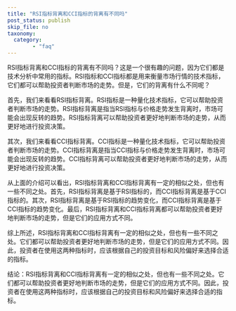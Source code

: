 ```yaml
---
title: "RSI指标背离和CCI指标的背离有不同吗"
post_status: publish
skip_file: no
taxonomy:
  category:
        - "faq"
---
```


RSI指标背离和CCI指标的背离有不同吗？这是一个很有趣的问题，因为它们都是技术分析中常用的指标。RSI指标和CCI指标都是用来衡量市场行情的技术指标，它们都可以帮助投资者判断市场的走势。但是，它们的背离有什么不同呢？

首先，我们来看看RSI指标背离。RSI指标是一种量化技术指标，它可以帮助投资者判断市场的走势。RSI指标背离是指当RSI指标与价格走势发生背离时，市场可能会出现反转的趋势。RSI指标背离可以帮助投资者更好地判断市场的走势，从而更好地进行投资决策。

其次，我们来看看CCI指标背离。CCI指标是一种量化技术指标，它可以帮助投资者判断市场的走势。CCI指标背离是指当CCI指标与价格走势发生背离时，市场可能会出现反转的趋势。CCI指标背离可以帮助投资者更好地判断市场的走势，从而更好地进行投资决策。

从上面的介绍可以看出，RSI指标背离和CCI指标背离有一定的相似之处，但也有一些不同之处。首先，RSI指标背离是基于RSI指标的，而CCI指标背离是基于CCI指标的。其次，RSI指标背离是基于RSI指标的趋势变化，而CCI指标背离是基于CCI指标的趋势变化。最后，RSI指标背离和CCI指标背离都可以帮助投资者更好地判断市场的走势，但是它们的应用方式不同。

综上所述，RSI指标背离和CCI指标背离有一定的相似之处，但也有一些不同之处。它们都可以帮助投资者更好地判断市场的走势，但是它们的应用方式不同。因此，投资者在使用这两种指标时，应该根据自己的投资目标和风险偏好来选择合适的指标。

结论：RSI指标背离和CCI指标背离有一定的相似之处，但也有一些不同之处。它们都可以帮助投资者更好地判断市场的走势，但是它们的应用方式不同。因此，投资者在使用这两种指标时，应该根据自己的投资目标和风险偏好来选择合适的指标。
